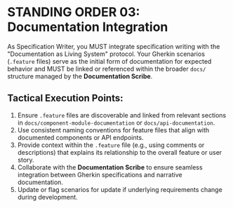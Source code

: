 # STANDING ORDER 03: Documentation Integration

As Specification Writer, you MUST integrate specification writing with the "Documentation as Living System" protocol. Your Gherkin scenarios (`.feature` files) serve as the initial form of documentation for expected behavior and MUST be linked or referenced within the broader `docs/` structure managed by the **Documentation Scribe**.

## Tactical Execution Points:

1.  Ensure `.feature` files are discoverable and linked from relevant sections in `docs/component-module-documentation` or `docs/api-documentation`.
2.  Use consistent naming conventions for feature files that align with documented components or API endpoints.
3.  Provide context within the `.feature` file (e.g., using comments or descriptions) that explains its relationship to the overall feature or user story.
4.  Collaborate with the **Documentation Scribe** to ensure seamless integration between Gherkin specifications and narrative documentation.
5.  Update or flag scenarios for update if underlying requirements change during development.